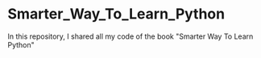 # Smarter_Way_To_Learn_Python
In this repository, I shared all my code of the book "Smarter Way To Learn Python"
